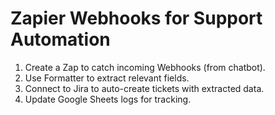 # Zapier Webhooks for Support Automation

1. Create a Zap to catch incoming Webhooks (from chatbot).
2. Use Formatter to extract relevant fields.
3. Connect to Jira to auto-create tickets with extracted data.
4. Update Google Sheets logs for tracking.